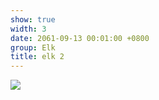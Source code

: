 ```yaml
---
show: true
width: 3
date: 2061-09-13 00:01:00 +0800
group: Elk
title: elk 2
---
```

<div>
<a href="/assets/images/photos/elk/DSC07557.jpg" target="_blank">
    <img data-src="/assets/images/photos/elk/DSC07557.jpg" class="lazy w-100 rounded-xl" src="{{ '/assets/images/empty_300x200.png' | relative_url }}">
</a>
</div>
